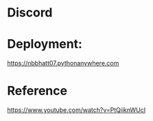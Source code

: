 # Discord
# Deployment:
https://nbbhatt07.pythonanywhere.com
# Reference
https://www.youtube.com/watch?v=PtQiiknWUcI
